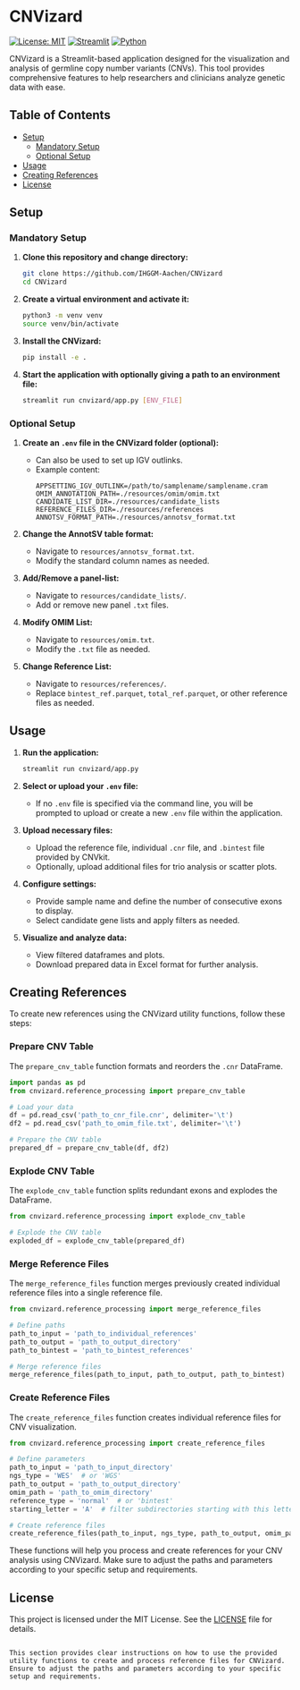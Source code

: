 # CNVizard

[![License: MIT](https://img.shields.io/badge/License-MIT-yellow.svg)](https://opensource.org/licenses/MIT)
[![Streamlit](https://img.shields.io/badge/Streamlit-1.35.0-brightgreen.svg)](https://streamlit.io/)
[![Python](https://img.shields.io/badge/Python-3.12-blue.svg)](https://www.python.org/)

CNVizard is a Streamlit-based application designed for the visualization and analysis of germline copy number variants (CNVs). This tool provides comprehensive features to help researchers and clinicians analyze genetic data with ease.

## Table of Contents
- [Setup](#setup)
  - [Mandatory Setup](#mandatory-setup)
  - [Optional Setup](#optional-setup)
- [Usage](#usage)
- [Creating References](#creating-references)
- [License](#license)

## Setup

### Mandatory Setup
1. **Clone this repository and change directory:**
   ```sh
   git clone https://github.com/IHGGM-Aachen/CNVizard
   cd CNVizard
   ```

2. **Create a virtual environment and activate it:**
   ```sh
   python3 -m venv venv
   source venv/bin/activate
   ```

4. **Install the CNVizard:**
   ```sh
   pip install -e .
   ```

5. **Start the application with optionally giving a path to an environment file:**
   ```sh
   streamlit run cnvizard/app.py [ENV_FILE]
   ```

### Optional Setup

1. **Create an `.env` file in the CNVizard folder (optional):**
   - Can also be used to set up IGV outlinks.
   - Example content:
     ```
     APPSETTING_IGV_OUTLINK=/path/to/samplename/samplename.cram
     OMIM_ANNOTATION_PATH=./resources/omim/omim.txt
     CANDIDATE_LIST_DIR=./resources/candidate_lists
     REFERENCE_FILES_DIR=./resources/references
     ANNOTSV_FORMAT_PATH=./resources/annotsv_format.txt
     ```

2. **Change the AnnotSV table format:**
   - Navigate to `resources/annotsv_format.txt`.
   - Modify the standard column names as needed.

3. **Add/Remove a panel-list:**
   - Navigate to `resources/candidate_lists/`.
   - Add or remove new panel `.txt` files.

4. **Modify OMIM List:**
   - Navigate to `resources/omim.txt`.
   - Modify the `.txt` file as needed.

5. **Change Reference List:**
   - Navigate to `resources/references/`.
   - Replace `bintest_ref.parquet`, `total_ref.parquet`, or other reference files as needed.

## Usage

1. **Run the application:**
   ```sh
   streamlit run cnvizard/app.py
   ```

2. **Select or upload your `.env` file:**
   - If no `.env` file is specified via the command line, you will be prompted to upload or create a new `.env` file within the application.

3. **Upload necessary files:**
   - Upload the reference file, individual `.cnr` file, and `.bintest` file provided by CNVkit.
   - Optionally, upload additional files for trio analysis or scatter plots.

4. **Configure settings:**
   - Provide sample name and define the number of consecutive exons to display.
   - Select candidate gene lists and apply filters as needed.

5. **Visualize and analyze data:**
   - View filtered dataframes and plots.
   - Download prepared data in Excel format for further analysis.

## Creating References

To create new references using the CNVizard utility functions, follow these steps:

### Prepare CNV Table
The `prepare_cnv_table` function formats and reorders the `.cnr` DataFrame.

```python
import pandas as pd
from cnvizard.reference_processing import prepare_cnv_table

# Load your data
df = pd.read_csv('path_to_cnr_file.cnr', delimiter='\t')
df2 = pd.read_csv('path_to_omim_file.txt', delimiter='\t')

# Prepare the CNV table
prepared_df = prepare_cnv_table(df, df2)
```

### Explode CNV Table
The `explode_cnv_table` function splits redundant exons and explodes the DataFrame.

```python
from cnvizard.reference_processing import explode_cnv_table

# Explode the CNV table
exploded_df = explode_cnv_table(prepared_df)
```

### Merge Reference Files
The `merge_reference_files` function merges previously created individual reference files into a single reference file.

```python
from cnvizard.reference_processing import merge_reference_files

# Define paths
path_to_input = 'path_to_individual_references'
path_to_output = 'path_to_output_directory'
path_to_bintest = 'path_to_bintest_references'

# Merge reference files
merge_reference_files(path_to_input, path_to_output, path_to_bintest)
```

### Create Reference Files
The `create_reference_files` function creates individual reference files for CNV visualization.

```python
from cnvizard.reference_processing import create_reference_files

# Define parameters
path_to_input = 'path_to_input_directory'
ngs_type = 'WES'  # or 'WGS'
path_to_output = 'path_to_output_directory'
omim_path = 'path_to_omim_directory'
reference_type = 'normal'  # or 'bintest'
starting_letter = 'A'  # filter subdirectories starting with this letter

# Create reference files
create_reference_files(path_to_input, ngs_type, path_to_output, omim_path, reference_type, starting_letter)
```

These functions will help you process and create references for your CNV analysis using CNVizard. Make sure to adjust the paths and parameters according to your specific setup and requirements.

## License

This project is licensed under the MIT License. See the [LICENSE](LICENSE) file for details.
```

This section provides clear instructions on how to use the provided utility functions to create and process reference files for CNVizard. Ensure to adjust the paths and parameters according to your specific setup and requirements.

